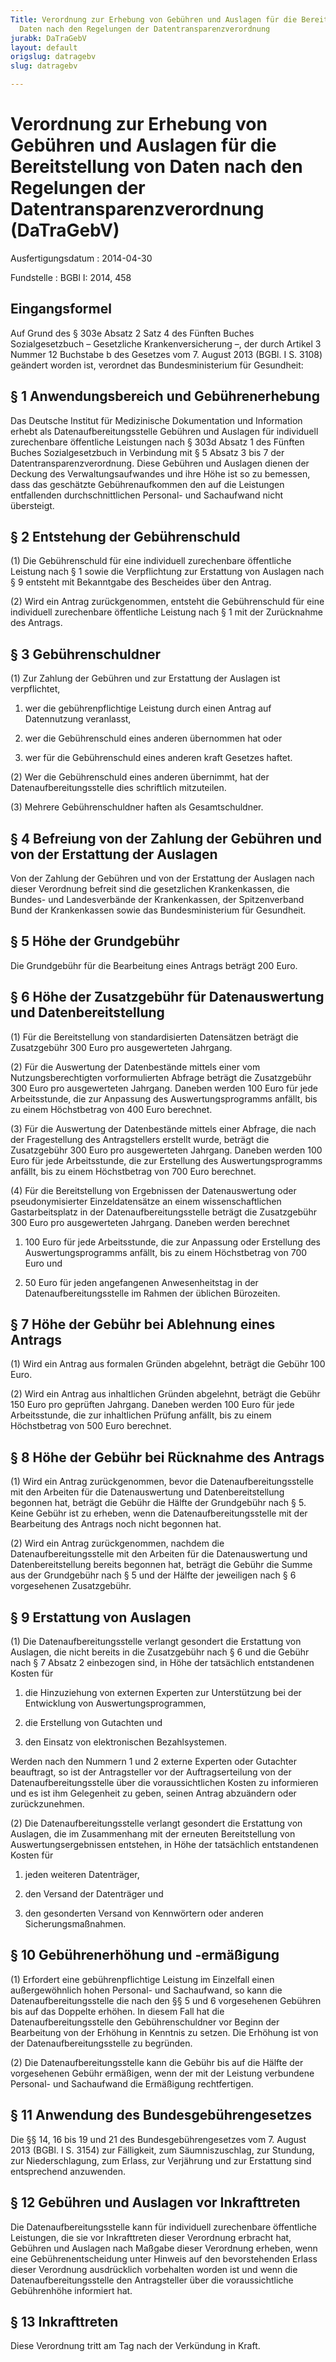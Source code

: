 ```yaml
---
Title: Verordnung zur Erhebung von Gebühren und Auslagen für die Bereitstellung von
  Daten nach den Regelungen der Datentransparenzverordnung
jurabk: DaTraGebV
layout: default
origslug: datragebv
slug: datragebv

---
```


# Verordnung zur Erhebung von Gebühren und Auslagen für die Bereitstellung von Daten nach den Regelungen der Datentransparenzverordnung (DaTraGebV)

Ausfertigungsdatum
:   2014-04-30

Fundstelle
:   BGBl I: 2014, 458


## Eingangsformel

Auf Grund des § 303e Absatz 2 Satz 4 des Fünften Buches
Sozialgesetzbuch – Gesetzliche Krankenversicherung –, der durch
Artikel 3 Nummer 12 Buchstabe b des Gesetzes vom 7. August 2013 (BGBl.
I S. 3108) geändert worden ist, verordnet das Bundesministerium für
Gesundheit:


## § 1 Anwendungsbereich und Gebührenerhebung

Das Deutsche Institut für Medizinische Dokumentation und Information
erhebt als Datenaufbereitungsstelle Gebühren und Auslagen für
individuell zurechenbare öffentliche Leistungen nach § 303d Absatz 1
des Fünften Buches Sozialgesetzbuch in Verbindung mit § 5 Absatz 3 bis
7 der Datentransparenzverordnung. Diese Gebühren und Auslagen dienen
der Deckung des Verwaltungsaufwandes und ihre Höhe ist so zu bemessen,
dass das geschätzte Gebührenaufkommen den auf die Leistungen
entfallenden durchschnittlichen Personal- und Sachaufwand nicht
übersteigt.


## § 2 Entstehung der Gebührenschuld

(1) Die Gebührenschuld für eine individuell zurechenbare öffentliche
Leistung nach § 1 sowie die Verpflichtung zur Erstattung von Auslagen
nach § 9 entsteht mit Bekanntgabe des Bescheides über den Antrag.

(2) Wird ein Antrag zurückgenommen, entsteht die Gebührenschuld für
eine individuell zurechenbare öffentliche Leistung nach § 1 mit der
Zurücknahme des Antrags.


## § 3 Gebührenschuldner

(1) Zur Zahlung der Gebühren und zur Erstattung der Auslagen ist
verpflichtet,

1.  wer die gebührenpflichtige Leistung durch einen Antrag auf
    Datennutzung veranlasst,


2.  wer die Gebührenschuld eines anderen übernommen hat oder


3.  wer für die Gebührenschuld eines anderen kraft Gesetzes haftet.




(2) Wer die Gebührenschuld eines anderen übernimmt, hat der
Datenaufbereitungsstelle dies schriftlich mitzuteilen.

(3) Mehrere Gebührenschuldner haften als Gesamtschuldner.


## § 4 Befreiung von der Zahlung der Gebühren und von der Erstattung der Auslagen

Von der Zahlung der Gebühren und von der Erstattung der Auslagen nach
dieser Verordnung befreit sind die gesetzlichen Krankenkassen, die
Bundes- und Landesverbände der Krankenkassen, der Spitzenverband Bund
der Krankenkassen sowie das Bundesministerium für Gesundheit.


## § 5 Höhe der Grundgebühr

Die Grundgebühr für die Bearbeitung eines Antrags beträgt 200 Euro.


## § 6 Höhe der Zusatzgebühr für Datenauswertung und Datenbereitstellung

(1) Für die Bereitstellung von standardisierten Datensätzen beträgt
die Zusatzgebühr 300 Euro pro ausgewerteten Jahrgang.

(2) Für die Auswertung der Datenbestände mittels einer vom
Nutzungsberechtigten vorformulierten Abfrage beträgt die Zusatzgebühr
300 Euro pro ausgewerteten Jahrgang. Daneben werden 100 Euro für jede
Arbeitsstunde, die zur Anpassung des Auswertungsprogramms anfällt, bis
zu einem Höchstbetrag von 400 Euro berechnet.

(3) Für die Auswertung der Datenbestände mittels einer Abfrage, die
nach der Fragestellung des Antragstellers erstellt wurde, beträgt die
Zusatzgebühr 300 Euro pro ausgewerteten Jahrgang. Daneben werden 100
Euro für jede Arbeitsstunde, die zur Erstellung des
Auswertungsprogramms anfällt, bis zu einem Höchstbetrag von 700 Euro
berechnet.

(4) Für die Bereitstellung von Ergebnissen der Datenauswertung oder
pseudonymisierter Einzeldatensätze an einem wissenschaftlichen
Gastarbeitsplatz in der Datenaufbereitungsstelle beträgt die
Zusatzgebühr 300 Euro pro ausgewerteten Jahrgang. Daneben werden
berechnet

1.  100 Euro für jede Arbeitsstunde, die zur Anpassung oder Erstellung des
    Auswertungsprogramms anfällt, bis zu einem Höchstbetrag von 700 Euro
    und


2.  50 Euro für jeden angefangenen Anwesenheitstag in der
    Datenaufbereitungsstelle im Rahmen der üblichen Bürozeiten.





## § 7 Höhe der Gebühr bei Ablehnung eines Antrags

(1) Wird ein Antrag aus formalen Gründen abgelehnt, beträgt die Gebühr
100 Euro.

(2) Wird ein Antrag aus inhaltlichen Gründen abgelehnt, beträgt die
Gebühr 150 Euro pro geprüften Jahrgang. Daneben werden 100 Euro für
jede Arbeitsstunde, die zur inhaltlichen Prüfung anfällt, bis zu einem
Höchstbetrag von 500 Euro berechnet.


## § 8 Höhe der Gebühr bei Rücknahme des Antrags

(1) Wird ein Antrag zurückgenommen, bevor die Datenaufbereitungsstelle
mit den Arbeiten für die Datenauswertung und Datenbereitstellung
begonnen hat, beträgt die Gebühr die Hälfte der Grundgebühr nach § 5.
Keine Gebühr ist zu erheben, wenn die Datenaufbereitungsstelle mit der
Bearbeitung des Antrags noch nicht begonnen hat.

(2) Wird ein Antrag zurückgenommen, nachdem die
Datenaufbereitungsstelle mit den Arbeiten für die Datenauswertung und
Datenbereitstellung bereits begonnen hat, beträgt die Gebühr die Summe
aus der Grundgebühr nach § 5 und der Hälfte der jeweiligen nach § 6
vorgesehenen Zusatzgebühr.


## § 9 Erstattung von Auslagen

(1) Die Datenaufbereitungsstelle verlangt gesondert die Erstattung von
Auslagen, die nicht bereits in die Zusatzgebühr nach § 6 und die
Gebühr nach § 7 Absatz 2 einbezogen sind, in Höhe der tatsächlich
entstandenen Kosten für

1.  die Hinzuziehung von externen Experten zur Unterstützung bei der
    Entwicklung von Auswertungsprogrammen,


2.  die Erstellung von Gutachten und


3.  den Einsatz von elektronischen Bezahlsystemen.



Werden nach den Nummern 1 und 2 externe Experten oder Gutachter
beauftragt, so ist der Antragsteller vor der Auftragserteilung von der
Datenaufbereitungsstelle über die voraussichtlichen Kosten zu
informieren und es ist ihm Gelegenheit zu geben, seinen Antrag
abzuändern oder zurückzunehmen.

(2) Die Datenaufbereitungsstelle verlangt gesondert die Erstattung von
Auslagen, die im Zusammenhang mit der erneuten Bereitstellung von
Auswertungsergebnissen entstehen, in Höhe der tatsächlich entstandenen
Kosten für

1.  jeden weiteren Datenträger,


2.  den Versand der Datenträger und


3.  den gesonderten Versand von Kennwörtern oder anderen
    Sicherungsmaßnahmen.





## § 10 Gebührenerhöhung und -ermäßigung

(1) Erfordert eine gebührenpflichtige Leistung im Einzelfall einen
außergewöhnlich hohen Personal- und Sachaufwand, so kann die
Datenaufbereitungsstelle die nach den §§ 5 und 6 vorgesehenen Gebühren
bis auf das Doppelte erhöhen. In diesem Fall hat die
Datenaufbereitungsstelle den Gebührenschuldner vor Beginn der
Bearbeitung von der Erhöhung in Kenntnis zu setzen. Die Erhöhung ist
von der Datenaufbereitungsstelle zu begründen.

(2) Die Datenaufbereitungsstelle kann die Gebühr bis auf die Hälfte
der vorgesehenen Gebühr ermäßigen, wenn der mit der Leistung
verbundene Personal- und Sachaufwand die Ermäßigung rechtfertigen.


## § 11 Anwendung des Bundesgebührengesetzes

Die §§ 14, 16 bis 19 und 21 des Bundesgebührengesetzes vom 7. August
2013 (BGBl. I S. 3154) zur Fälligkeit, zum Säumniszuschlag, zur
Stundung, zur Niederschlagung, zum Erlass, zur Verjährung und zur
Erstattung sind entsprechend anzuwenden.


## § 12 Gebühren und Auslagen vor Inkrafttreten

Die Datenaufbereitungsstelle kann für individuell zurechenbare
öffentliche Leistungen, die sie vor Inkrafttreten dieser Verordnung
erbracht hat, Gebühren und Auslagen nach Maßgabe dieser Verordnung
erheben, wenn eine Gebührenentscheidung unter Hinweis auf den
bevorstehenden Erlass dieser Verordnung ausdrücklich vorbehalten
worden ist und wenn die Datenaufbereitungsstelle den Antragsteller
über die voraussichtliche Gebührenhöhe informiert hat.


## § 13 Inkrafttreten

Diese Verordnung tritt am Tag nach der Verkündung in Kraft.

